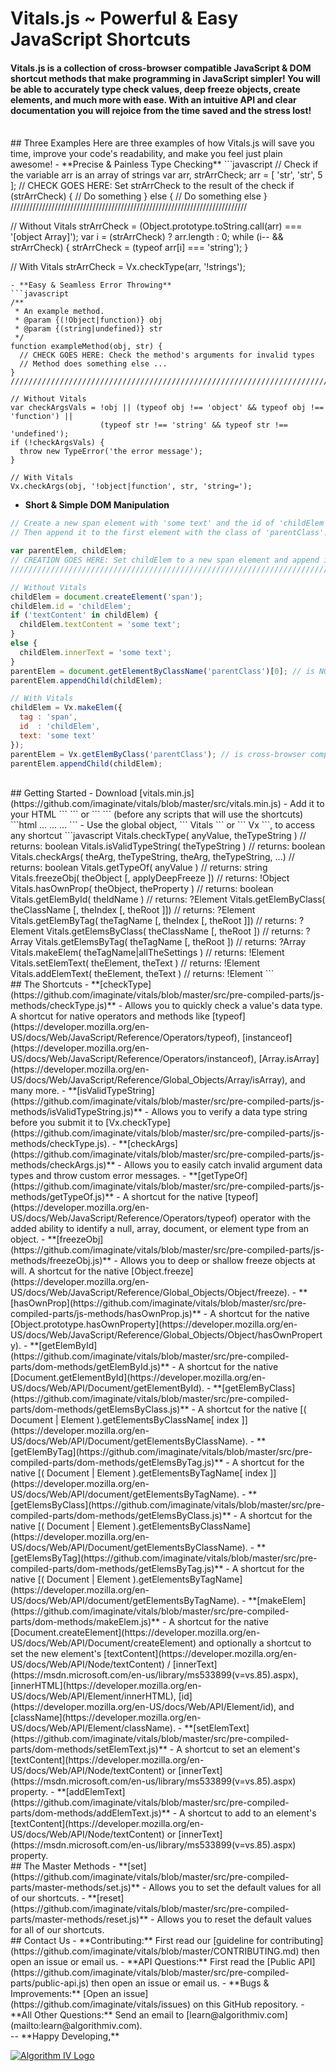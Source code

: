 # Vitals.js ~ Powerful & Easy JavaScript Shortcuts

#### Vitals.js is a collection of cross-browser compatible JavaScript & DOM shortcut methods that make programming in JavaScript simpler! You will be able to accurately type check values, deep freeze objects, create elements, and much more with ease. With an intuitive API and clear documentation you will rejoice from the time saved and the stress lost!

<br />
## Three Examples
Here are three examples of how Vitals.js will save you time, improve your code's readability, and make you feel just plain awesome!
- **Precise & Painless Type Checking**
```javascript
// Check if the variable arr is an array of strings
var arr, strArrCheck;
arr = [ 'str', 'str', 5 ];
// CHECK GOES HERE: Set strArrCheck to the result of the check
if (strArrCheck) {
  // Do something
}
else {
  // Do something else
}
///////////////////////////////////////////////////////////////////////////

// Without Vitals
strArrCheck = (Object.prototype.toString.call(arr) === '[object Array]');
var i = (strArrCheck) ? arr.length : 0;
while (i-- && strArrCheck) {
  strArrCheck = (typeof arr[i] === 'string');
}

// With Vitals
strArrCheck = Vx.checkType(arr, '!strings');
```
- **Easy & Seamless Error Throwing**
```javascript
/**
 * An example method.
 * @param {(!Object|function)} obj
 * @param {(string|undefined)} str
 */
function exampleMethod(obj, str) {
  // CHECK GOES HERE: Check the method's arguments for invalid types
  // Method does something else ...
}
///////////////////////////////////////////////////////////////////////////////////////

// Without Vitals
var checkArgsVals = !obj || (typeof obj !== 'object' && typeof obj !== 'function') ||
                    (typeof str !== 'string' && typeof str !== 'undefined');
if (!checkArgsVals) {
  throw new TypeError('the error message');
}

// With Vitals
Vx.checkArgs(obj, '!object|function', str, 'string=');
```
- **Short & Simple DOM Manipulation**
```javascript
// Create a new span element with 'some text' and the id of 'childElem'.
// Then append it to the first element with the class of 'parentClass'.

var parentElem, childElem;
// CREATION GOES HERE: Set childElem to a new span element and append it
///////////////////////////////////////////////////////////////////////////////////////

// Without Vitals
childElem = document.createElement('span');
childElem.id = 'childElem';
if ('textContent' in childElem) {
  childElem.textContent = 'some text';
}
else {
  childElem.innerText = 'some text';
}
parentElem = document.getElementByClassName('parentClass')[0]; // is NOT cross-browser compatible
parentElem.appendChild(childElem);

// With Vitals
childElem = Vx.makeElem({
  tag : 'span',
  id  : 'childElem',
  text: 'some text'
});
parentElem = Vx.getElemByClass('parentClass'); // is cross-browser compatible
parentElem.appendChild(childElem);
```

<br />
## Getting Started
- Download [vitals.min.js](https://github.com/imaginate/vitals/blob/master/src/vitals.min.js)
- Add it to your HTML ``` <head> ``` or ``` <body> ``` (before any scripts that will use the shortcuts)
```html
<html>
    <head>
        ...
        <script src="vitals.min.js"></script>
        ...
    </head>
    <body>...</body>
</html>
```
- Use the global object, ``` Vitals ``` or ``` Vx ```, to access any shortcut
```javascript
Vitals.checkType( anyValue, theTypeString ) // returns: boolean
Vitals.isValidTypeString( theTypeString ) // returns: boolean
Vitals.checkArgs( theArg, theTypeString, theArg, theTypeString, ...) // returns: boolean
Vitals.getTypeOf( anyValue ) // returns: string
Vitals.freezeObj( theObject [, applyDeepFreeze ]) // returns: !Object
Vitals.hasOwnProp( theObject, theProperty ) // returns: boolean
Vitals.getElemById( theIdName ) // returns: ?Element
Vitals.getElemByClass( theClassName [, theIndex [, theRoot ]]) // returns: ?Element
Vitals.getElemByTag( theTagName [, theIndex [, theRoot ]]) // returns: ?Element
Vitals.getElemsByClass( theClassName [, theRoot ]) // returns: ?Array<!Element>
Vitals.getElemsByTag( theTagName [, theRoot ]) // returns: ?Array<!Element>
Vitals.makeElem( theTagName|allTheSettings ) // returns: !Element
Vitals.setElemText( theElement, theText ) // returns: !Element
Vitals.addElemText( theElement, theText ) // returns: !Element
```

<br />
## The Shortcuts
- **[checkType](https://github.com/imaginate/vitals/blob/master/src/pre-compiled-parts/js-methods/checkType.js)** - Allows you to quickly check a value's data type. A shortcut for native operators and methods like [typeof](https://developer.mozilla.org/en-US/docs/Web/JavaScript/Reference/Operators/typeof), [instanceof](https://developer.mozilla.org/en-US/docs/Web/JavaScript/Reference/Operators/instanceof), [Array.isArray](https://developer.mozilla.org/en-US/docs/Web/JavaScript/Reference/Global_Objects/Array/isArray), and many more.
- **[isValidTypeString](https://github.com/imaginate/vitals/blob/master/src/pre-compiled-parts/js-methods/isValidTypeString.js)** - Allows you to verify a data type string before you submit it to [Vx.checkType](https://github.com/imaginate/vitals/blob/master/src/pre-compiled-parts/js-methods/checkType.js).
- **[checkArgs](https://github.com/imaginate/vitals/blob/master/src/pre-compiled-parts/js-methods/checkArgs.js)** - Allows you to easily catch invalid argument data types and throw custom error messages.
- **[getTypeOf](https://github.com/imaginate/vitals/blob/master/src/pre-compiled-parts/js-methods/getTypeOf.js)** - A shortcut for the native [typeof](https://developer.mozilla.org/en-US/docs/Web/JavaScript/Reference/Operators/typeof) operator with the added ability to identify a null, array, document, or element type from an object.
- **[freezeObj](https://github.com/imaginate/vitals/blob/master/src/pre-compiled-parts/js-methods/freezeObj.js)** - Allows you to deep or shallow freeze objects at will. A shortcut for the native [Object.freeze](https://developer.mozilla.org/en-US/docs/Web/JavaScript/Reference/Global_Objects/Object/freeze).
- **[hasOwnProp](https://github.com/imaginate/vitals/blob/master/src/pre-compiled-parts/js-methods/hasOwnProp.js)** - A shortcut for the native [Object.prototype.hasOwnProperty](https://developer.mozilla.org/en-US/docs/Web/JavaScript/Reference/Global_Objects/Object/hasOwnProperty).
- **[getElemById](https://github.com/imaginate/vitals/blob/master/src/pre-compiled-parts/dom-methods/getElemById.js)** - A shortcut for the native [Document.getElementById](https://developer.mozilla.org/en-US/docs/Web/API/Document/getElementById).
- **[getElemByClass](https://github.com/imaginate/vitals/blob/master/src/pre-compiled-parts/dom-methods/getElemsByClass.js)** - A shortcut for the native [( Document | Element ).getElementsByClassName[ index ]](https://developer.mozilla.org/en-US/docs/Web/API/Document/getElementsByClassName).
- **[getElemByTag](https://github.com/imaginate/vitals/blob/master/src/pre-compiled-parts/dom-methods/getElemsByTag.js)** - A shortcut for the native [( Document | Element ).getElementsByTagName[ index ]](https://developer.mozilla.org/en-US/docs/Web/API/document/getElementsByTagName).
- **[getElemsByClass](https://github.com/imaginate/vitals/blob/master/src/pre-compiled-parts/dom-methods/getElemsByClass.js)** - A shortcut for the native [( Document | Element ).getElementsByClassName](https://developer.mozilla.org/en-US/docs/Web/API/Document/getElementsByClassName).
- **[getElemsByTag](https://github.com/imaginate/vitals/blob/master/src/pre-compiled-parts/dom-methods/getElemsByTag.js)** - A shortcut for the native [( Document | Element ).getElementsByTagName](https://developer.mozilla.org/en-US/docs/Web/API/document/getElementsByTagName).
- **[makeElem](https://github.com/imaginate/vitals/blob/master/src/pre-compiled-parts/dom-methods/makeElem.js)** - A shortcut for the native [Document.createElement](https://developer.mozilla.org/en-US/docs/Web/API/Document/createElement) and optionally a shortcut to set the new element's [textContent](https://developer.mozilla.org/en-US/docs/Web/API/Node/textContent) / [innerText](https://msdn.microsoft.com/en-us/library/ms533899(v=vs.85).aspx), [innerHTML](https://developer.mozilla.org/en-US/docs/Web/API/Element/innerHTML), [id](https://developer.mozilla.org/en-US/docs/Web/API/Element/id), and [className](https://developer.mozilla.org/en-US/docs/Web/API/Element/className).
- **[setElemText](https://github.com/imaginate/vitals/blob/master/src/pre-compiled-parts/dom-methods/setElemText.js)** - A shortcut to set an element's [textContent](https://developer.mozilla.org/en-US/docs/Web/API/Node/textContent) or [innerText](https://msdn.microsoft.com/en-us/library/ms533899(v=vs.85).aspx) property.
- **[addElemText](https://github.com/imaginate/vitals/blob/master/src/pre-compiled-parts/dom-methods/addElemText.js)** - A shortcut to add to an element's [textContent](https://developer.mozilla.org/en-US/docs/Web/API/Node/textContent) or [innerText](https://msdn.microsoft.com/en-us/library/ms533899(v=vs.85).aspx) property.

<br />
## The Master Methods
- **[set](https://github.com/imaginate/vitals/blob/master/src/pre-compiled-parts/master-methods/set.js)** - Allows you to set the default values for all of our shortcuts.
- **[reset](https://github.com/imaginate/vitals/blob/master/src/pre-compiled-parts/master-methods/reset.js)** - Allows you to reset the default values for all of our shortcuts.

<br />
## Contact Us
- **Contributing:** First read our [guideline for contributing](https://github.com/imaginate/vitals/blob/master/CONTRIBUTING.md) then open an issue or email us.
- **API Questions:** First read the [Public API](https://github.com/imaginate/vitals/blob/master/src/pre-compiled-parts/public-api.js) then open an issue or email us.
- **Bugs & Improvements:** [Open an issue](https://github.com/imaginate/vitals/issues) on this GitHub repository.
- **All Other Questions:** Send an email to [learn@algorithmiv.com](mailto:learn@algorithmiv.com).

<br />
--
**Happy Developing,**

<a href="http://www.algorithmiv.com/vitals"><img src="http://www.algorithmiv.com/images/aIV-logo.png" alt="Algorithm IV Logo" /></a>
